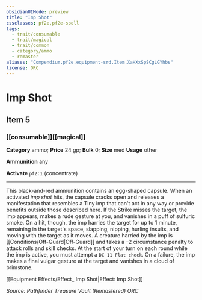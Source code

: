 ```yaml
---
obsidianUIMode: preview
title: "Imp Shot"
cssclasses: pf2e,pf2e-spell
tags:
  - trait/consumable
  - trait/magical
  - trait/common
  - category/ammo
  - remaster
aliases: "Compendium.pf2e.equipment-srd.Item.XaHXxSpSCgLGYhbs"
license: ORC
---
```

# Imp Shot
## Item 5
### [[consumable]][[magical]]

**Category** ammo; 
**Price** 24 gp; 
**Bulk** 0; **Size** med
**Usage** other

**Ammunition** any

**Activate** `pf2:1` (concentrate)

* * *

This black-and-red ammunition contains an egg-shaped capsule. When an activated _imp shot_ hits, the capsule cracks open and releases a manifestation that resembles a Tiny imp that can't act in any way or provide benefits outside those described here. If the Strike misses the target, the imp appears, makes a rude gesture at you, and vanishes in a puff of sulfuric smoke. On a hit, though, the imp harries the target for up to 1 minute, remaining in the target's space, slapping, nipping, hurling insults, and moving with the target as it moves. A creature harried by the imp is [[Conditions/Off-Guard|Off-Guard]] and takes a –2 circumstance penalty to attack rolls and skill checks. At the start of your turn on each round while the imp is active, you must attempt a `DC 11 Flat check`. On a failure, the imp makes a final vulgar gesture at the target and vanishes in a cloud of brimstone.

[[Equipment Effects/Effect_ Imp Shot|Effect: Imp Shot]]

*Source: Pathfinder Treasure Vault (Remastered)*
*ORC*